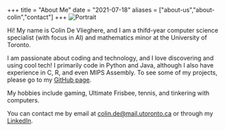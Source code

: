 +++
title = "About Me"
date = "2021-07-18"
aliases = ["about-us","about-colin","contact"]
+++
![Portrait](/img/lake.jpg)

Hi! My name is Colin De Vlieghere, and I am a thifd-year computer science specialist (with focus in AI) and mathematics minor at the University of Toronto.

I am passionate about coding and technology, and I love discovering and using cool tech! I primarily code in Python and Java, although I also have experience in C, R, and even MIPS Assembly. To see some of my projects, please go to my [GitHub page](https://github.com/Cubevoid?tab=repositories).

My hobbies include gaming, Ultimate Frisbee, tennis, and tinkering with computers.

You can contact me by email at [colin.de@mail.utoronto.ca](mailto:colin.de@mail.utoronto.ca) or through my [LinkedIn](https://www.linkedin.com/in/colin-de-vlieghere/).
